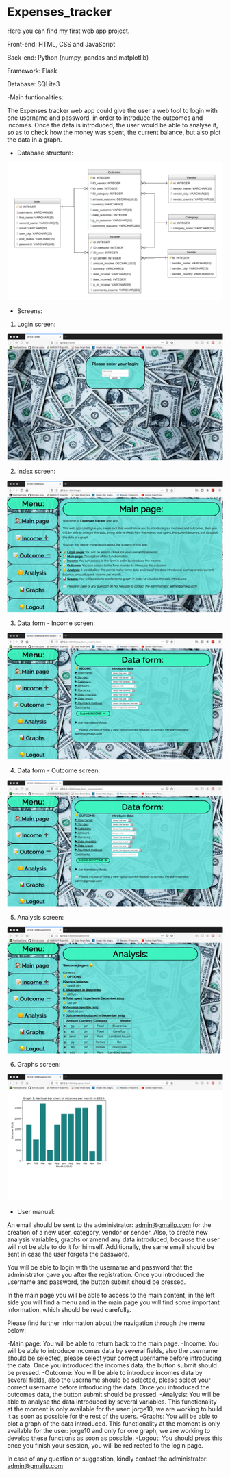 # Expenses_tracker

Here you can find my first web app project.

Front-end: HTML, CSS and JavaScript

Back-end: Python (numpy, pandas and matplotlib)

Framework: Flask

Database: SQLite3

-Main funtionalities:

The Expenses tracker web app could give the user a web tool to login with one username and
password, in order to introduce the outcomes and incomes. Once the data is introduced, the
user would be able to analyse it, so as to check how the money was spent, the current balance,
but also plot the data in a graph.

- Database structure: 

![alt text](https://github.com/lajobu/Expenses_tracker/blob/master/Screens/Database.png)

- Screens:

1) Login screen:

![alt text](https://github.com/lajobu/Expenses_tracker/blob/master/Screens/Login.png)

2) Index screen:

![alt text](https://github.com/lajobu/Expenses_tracker/blob/master/Screens/Index.png)

3) Data form - Income screen:

![alt text](https://github.com/lajobu/Expenses_tracker/blob/master/Screens/Income.png)

4) Data form - Outcome screen:

![alt text](https://github.com/lajobu/Expenses_tracker/blob/master/Screens/Outcome.png)

5) Analysis screen:

![alt text](https://github.com/lajobu/Expenses_tracker/blob/master/Screens/Analysis.png)

6) Graphs screen:

![alt text](https://github.com/lajobu/Expenses_tracker/blob/master/Screens/Graphs.png)

- User manual:

An email should be sent to the administrator: admin@gmailp.com for the creation of a new
user, category, vendor or sender. Also, to create new analysis variables, graphs or amend any
data introduced, because the user will not be able to do it for himself. Additionally, the same
email should be sent in case the user forgets the password.

You will be able to login with the username and password that the administrator gave you
after the registration. Once you introduced the username and password, the button submit
should be pressed.

In the main page you will be able to access to the main content, in the left side you will find a
menu and in the main page you will find some important information, which should be read
carefully.

Please find further information about the navigation through the menu below:

-Main page: You will be able to return back to the main page.
-Income: You will be able to introduce incomes data by several fields, also the
username should be selected, please select your correct username before introducing
the data. Once you introduced the incomes data, the button submit should be pressed.
-Outcome: You will be able to introduce incomes data by several fields, also the
username should be selected, please select your correct username before introducing
the data. Once you introduced the outcomes data, the button submit should be pressed.
-Analysis: You will be able to analyse the data introduced by several variables. This
functionality at the moment is only available for the user: jorge10, we are working to
build it as soon as possible for the rest of the users.
-Graphs: You will be able to plot a graph of the data introduced. This functionality at
the moment is only available for the user: jorge10 and only for one graph, we are
working to develop these functions as soon as possible.
-Logout: You should press this once you finish your session, you will be redirected to
the login page.

In case of any question or suggestion, kindly contact the administrator: admin@gmailp.com


